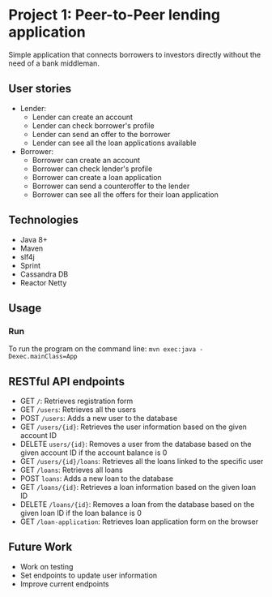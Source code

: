 # Project 1: Peer-to-Peer lending application 
Simple application that connects borrowers to investors directly without the need of a bank middleman.
## User stories
* Lender:
  * Lender can create an account 
  * Lender can check borrower's profile
  * Lender can send an offer to the borrower
  * Lender can see all the loan applications available 
* Borrower: 
  * Borrower can create an account 
  * Borrower can check lender's profile
  * Borrower can create a loan application
  * Borrower can send a counteroffer to the lender
  * Borrower can see all the offers for their loan application
## Technologies
* Java 8+
* Maven 
* slf4j 
* Sprint 
* Cassandra DB
* Reactor Netty
## Usage
### Run 
To run the program on the command line:
`mvn exec:java -Dexec.mainClass=App`

## RESTful API endpoints
* GET `/`: Retrieves registration form 
* GET `/users`: Retrieves all the users 
* POST `/users`: Adds a new user to the database
* GET `/users/{id}`: Retrieves the user information based on the given account ID 
* DELETE `users/{id}`: Removes a user from the database based on the given account ID if the account balance is 0
* GET `/users/{id}/loans`: Retrieves all the loans linked to the specific user
* GET `/loans`: Retrieves all loans 
* POST `loans`: Adds a new loan to the database
* GET `/loans/{id}`: Retrieves a loan information based on the given loan ID 
* DELETE `/loans/{id}`: Removes a loan from the database based on the given loan ID if the loan balance is 0
* GET `/loan-application`: Retrieves loan application form on the browser
## Future Work
* Work on testing 
* Set endpoints to update user information
* Improve current endpoints
